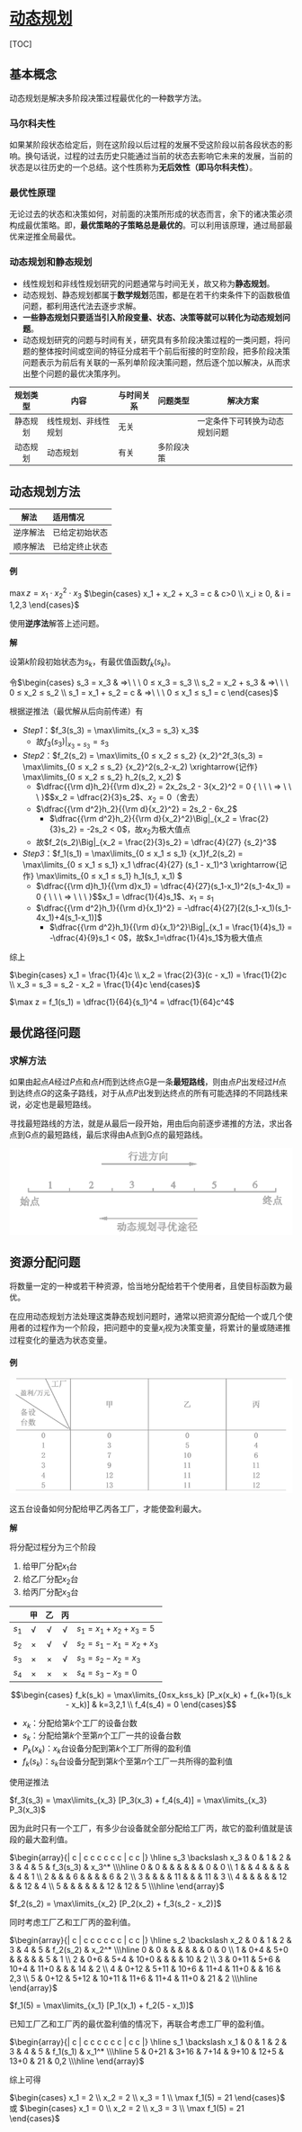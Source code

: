 <link rel='stylesheet' href='../../style/index.css'>
<script src='../../style/index.js'></script>

# [动态规划](./index.html)

[TOC]

## 基本概念 

动态规划是解决多阶段决策过程最优化的一种数学方法。

### 马尔科夫性

如果某阶段状态给定后，则在这阶段以后过程的发展不受这阶段以前各段状态的影响。换句话说，过程的过去历史只能通过当前的状态去影响它未来的发展，当前的状态是以往历史的一个总结。这个性质称为**无后效性（即马尔科夫性）**。

### 最优性原理

无论过去的状态和决策如何，对前面的决策所形成的状态而言，余下的诸决策必须构成最优策略。即，**最优策略的子策略总是最优的**。可以利用该原理，通过局部最优来逆推全局最优。

### 动态规划和静态规划

- 线性规划和非线性规划研究的问题通常与时间无关，故又称为**静态规划**。
- 动态规划、静态规划都属于**数学规划**范围，都是在若干约束条件下的函数极值问题，都利用迭代法去逐步求解。
- **一些静态规划只要适当引入阶段变量、状态、决策等就可以转化为动态规划问题**。
- 动态规划研究的问题与时间有关，研究具有多阶段决策过程的一类问题，将问题的整体按时间或空间的特征分成若干个前后衔接的时空阶段，把多阶段决策问题表示为前后有关联的一系列单阶段决策问题，然后逐个加以解决，从而求出整个问题的最优决策序列。

| 规划类型 | 内容 | 与时间关系 | 问题类型 | 解决方案
| :-: | - | - | - | - |
| 静态规划 | 线性规划、非线性规划 | 无关 |  | 一定条件下可转换为动态规划问题
| 动态规划 | 动态规划 | 有关 | 多阶段决策 | 

## 动态规划方法

| 解法 | 适用情况 |
| :-: | :- |
| 逆序解法 | 已给定初始状态
| 顺序解法 | 已给定终止状态

#### 例

$\max z = x_1 ⋅ {x_2}^2 ⋅ x_3$
$\begin{cases}
    x_1 + x_2 + x_3 = c & c>0
\\  x_i ≥ 0, & i = 1,2,3
\end{cases}$

使用**逆序法**解答上述问题。

**解**

设第$k$阶段初始状态为$s_k$，有最优值函数$f_k(s_k)$。

令$\begin{cases}
    s_3 = x_3           & ⇒\ \ \ 0 ≤ x_3 = s_3
\\  s_2 = x_2 + s_3     & ⇒\ \ \ 0 ≤ x_2 ≤ s_2
\\  s_1 = x_1 + s_2 = c & ⇒\ \ \ 0 ≤ x_1 ≤ s_1 = c
\end{cases}$

根据逆推法（最优解从后向前传递）有

- *Step1*：$f_3(s_3) = \max\limits_{x_3 = s_3} x_3$
  - 故$f_3(s_3)\Big|_{x_3 = s_3} = s_3$
- *Step2*：$f_2(s_2) = \max\limits_{0 ≤ x_2 ≤ s_2} {x_2}^2f_3(s_3) =
    \max\limits_{0 ≤ x_2 ≤ s_2} {x_2}^2(s_2-x_2)
    \xrightarrow{记作} \max\limits_{0 ≤ x_2 ≤ s_2} h_2(s_2, x_2)
$
  - $\dfrac{{\rm d}h_2}{{\rm d}x_2} = 2x_2s_2 - 3{x_2}^2 = 0 { \ \ \ ⇒ \ \ \ }$$x_2 = \dfrac{2}{3}s_2$、$x_2 = 0$（舍去）
  - $\dfrac{{\rm d^2}h_2}{{\rm d}{x_2}^2} = 2s_2 - 6x_2$
    - $\dfrac{{\rm d^2}h_2}{{\rm d}{x_2}^2}\Big|_{x_2 = \frac{2}{3}s_2} = -2s_2 < 0$，故$x_2$为极大值点
  - 故$f_2(s_2)\Big|_{x_2 = \frac{2}{3}s_2} = \dfrac{4}{27} {s_2}^3$
- *Step3*：$f_1(s_1) = \max\limits_{0 ≤ x_1 ≤ s_1} {x_1}f_2(s_2) =
    \max\limits_{0 ≤ x_1 ≤ s_1} x_1 \dfrac{4}{27} (s_1 - x_1)^3
    \xrightarrow{记作}  \max\limits_{0 ≤ x_1 ≤ s_1} h_1(s_1, x_1)
$
  - $\dfrac{{\rm d}h_1}{{\rm d}x_1} = \dfrac{4}{27}(s_1-x_1)^2(s_1-4x_1) = 0 { \ \ \ ⇒ \ \ \ }$$x_1 = \dfrac{1}{4}s_1$、$x_1=s_1$
  - $\dfrac{{\rm d^2}h_1}{{\rm d}{x_1}^2} = -\dfrac{4}{27}[2(s_1-x_1)(s_1-4x_1)+4(s_1-x_1)]$
    - $\dfrac{{\rm d^2}h_1}{{\rm d}{x_1}^2}\Big|_{x_1 = \frac{1}{4}s_1} = -\dfrac{4}{9}s_1 < 0$，故$x_1=\dfrac{1}{4}s_1$为极大值点

综上

$\begin{cases}
    x_1 = \frac{1}{4}c
\\  x_2 = \frac{2}{3}(c - x_1) = \frac{1}{2}c
\\  x_3 = s_3 = s_2 - x_2 = \frac{1}{4}c
\end{cases}$

$\max z = f_1(s_1) = \dfrac{1}{64}{s_1}^4 = \dfrac{1}{64}c^4$

## 最优路径问题

### 求解方法

如果由起点$A$经过$P$点和点$H$而到达终点G是一条**最短路线**，则由点$P$出发经过$H$点到达终点$G$的这条子路线，对于从点$P$出发到达终点的所有可能选择的不同路线来说，必定也是最短路线。

寻找最短路线的方法，就是从最后一段开始，用由后向前逐步递推的方法，求出各点到G点的最短路线，最后求得由A点到G点的最短路线。

![](./images/path.png)

## 资源分配问题

将数量一定的一种或若干种资源，恰当地分配给若干个使用者，且使目标函数为最优。

在应用动态规划方法处理这类静态规划问题时，通常以把资源分配给一个或几个使用者的过程作为一个阶段，把问题中的变量$x_i$视为决策变量，将累计的量或随递推过程变化的量选为状态变量。

#### 例

![](./images/eg_res.png)

这五台设备如何分配给甲乙丙各工厂，才能使盈利最大。 

**解**

将分配过程分为三个阶段

1. 给甲厂分配$x_1$台
2. 给乙厂分配$x_2$台
3. 给丙厂分配$x_3$台

|| 甲 | 乙 | 丙 | &nbsp;
|:-:|:-:|:-:|:-:|:-|
| $s_1$ | √ | √ | √ | $s_1 = x_1 + x_2 + x_3 = 5$
| $s_2$ | × | √ | √ | $s_2 = s_1 - x_1 = x_2 + x_3$
| $s_3$ | × | × | √ | $s_3 = s_2 - x_2 = x_3$
| $s_4$ | × | × | × | $s_4 = s_3 - x_3 = 0$

$$\begin{cases}
    f_k(s_k) = \max\limits_{0≤x_k≤s_k} [P_x(x_k) + f_{k+1}(s_k - x_k)] & k=3,2,1
\\  f_4(s_4) = 0
\end{cases}$$

- $x_k$：分配给第$k$个工厂的设备台数
- $s_k$：分配给第$k$个至第$n$个工厂一共的设备台数
- $P_k(x_k)$：$x_k$台设备分配到第$k$个工厂所得的盈利值
- $f_k(s_k)$：$s_k$台设备分配到第$k$个至第$n$个工厂一共所得的盈利值

使用逆推法

$f_3(s_3) = \max\limits_{x_3} [P_3(x_3) + f_4(s_4)] = \max\limits_{x_3} P_3(x_3)$

因为此时只有一个工厂，有多少台设备就全部分配给工厂丙，故它的盈利值就是该段的最大盈利值。

$\begin{array}{| c | c c c c c c | c c |}
\hline
    s_3 \backslash x_3
      & 0  & 1  & 2  & 3  & 4  & 5  & f_3(s_3) & x_3^*
\\\hline
    0 & 0  &    &    &    &    &    & 0        & 0
\\  1 &    & 4  &    &    &    &    & 4        & 1
\\  2 &    &    & 6  &    &    &    & 6        & 2
\\  3 &    &    &    & 11 &    &    & 11       & 3
\\  4 &    &    &    &    & 12 &    & 12       & 4
\\  5 &    &    &    &    &    & 12 & 12       & 5
\\\hline
\end{array}$

$f_2(s_2) = \max\limits_{x_2} [P_2(x_2) + f_3(s_2 - x_2)]$

同时考虑工厂乙和工厂丙的盈利值。

$\begin{array}{| c | c c c c c c | c c |}
\hline
    s_2 \backslash x_2
      & 0    & 1    & 2     & 3    & 4    & 5    & f_2(s_2) & x_2^*
\\\hline
    0 & 0    &      &       &      &      &      & 0        & 0
\\  1 & 0+4  & 5+0  &       &      &      &      & 5        & 1
\\  2 & 0+6  & 5+4  & 10+0  &      &      &      & 10       & 2
\\  3 & 0+11 & 5+6  & 10+4  & 11+0 &      &      & 14       & 2
\\  4 & 0+12 & 5+11 & 10+6  & 11+4 & 11+0 &      & 16       & 2,3
\\  5 & 0+12 & 5+12 & 10+11 & 11+6 & 11+4 & 11+0 & 21       & 2
\\\hline
\end{array}$

$f_1(5) = \max\limits_{x_1} [P_1(x_1) + f_2(5 - x_1)]$

已知工厂乙和工厂丙的最优盈利值的情况下，再联合考虑工厂甲的盈利值。

$\begin{array}{| c | c c c c c c | c c |}
\hline
    s_1 \backslash x_1
      & 0    & 1    & 2    & 3    & 4    & 5    & f_1(s_1) & x_1^*
\\\hline
    5 & 0+21 & 3+16 & 7+14 & 9+10 & 12+5 & 13+0 & 21       & 0,2
\\\hline
\end{array}$

综上可得

$\begin{cases}
    x_1 = 2
\\  x_2 = 2
\\  x_3 = 1
\\  \max f_1(5) = 21
\end{cases}$ 或 $\begin{cases}
    x_1 = 0
\\  x_2 = 2
\\  x_3 = 3
\\  \max f_1(5) = 21
\end{cases}$

